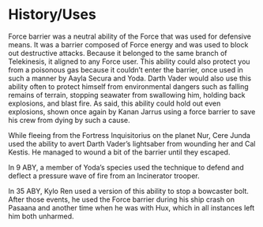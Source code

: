 # History/Uses

Force barrier was a neutral ability of the Force that was used for defensive means.
It was a barrier composed of Force energy and was used to block out destructive attacks.
Because it belonged to the same branch of Telekinesis, it aligned to any Force user.
This ability could also protect you from a poisonous gas because it couldn’t enter the barrier, once used in such a manner by Aayla Secura and Yoda.
Darth Vader would also use this ability often to protect himself from environmental dangers such as falling remains of terrain, stopping seawater from swallowing him, holding back explosions, and blast fire.
As said, this ability could hold out even explosions, shown once again by Kanan Jarrus using a force barrier to save his crew from dying by such a cause.

While fleeing from the Fortress Inquisitorius on the planet Nur, Cere Junda used the ability to avert Darth Vader’s lightsaber from wounding her and Cal Kestis.
He managed to wound a bit of the barrier until they escaped.

In 9 ABY, a member of Yoda’s species used the technique to defend and deflect a pressure wave of fire from an Incinerator trooper.

In 35 ABY, Kylo Ren used a version of this ability to stop a bowcaster bolt.
After those events, he used the Force barrier during his ship crash on Pasaana and another time when he was with Hux, which in all instances left him both unharmed.
